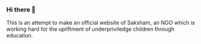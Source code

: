 ### Hi there 👋

This is an attempt to make an official website of Saksham, an NGO which is working hard for the upliftment of underpriviledge 
children through education.


